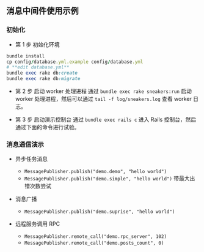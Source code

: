 ## 消息中间件使用示例

### 初始化

* 第 1 步 初始化环境
```ruby
bundle install
cp config/database.yml.example config/database.yml
# **edit database.yml**
bundle exec rake db:create
bundle exec rake db:migrate 
```

* 第 2 步 启动 worker 处理进程
通过 `bundle exec rake sneakers:run` 启动 worker 处理进程，然后可以通过 `tail -f log/sneakers.log` 查看 worker 日志。

* 第 3 步 启动演示控制台
通过 `bundle exec rails c` 进入 Rails 控制台，然后通过下面的命令进行试验。

### 消息通信演示

* 异步任务消息

  - `MessagePublisher.publish("demo.demo", "hello world")`
  - `MessagePublisher.publish("demo.simple", "hello world")` 带最大出错次数尝试

* 消息广播

  - `MessagePublisher.publish("demo.suprise", "hello world")`

* 远程服务调用 RPC

  - `MessagePublisher.remote_call("demo.rpc_server", 102)`
  - `MessagePublisher.remote_call("demo.posts_count", 0)`
 
 
 
 
 
 
 
 
 
 
 
 
 
 
 
